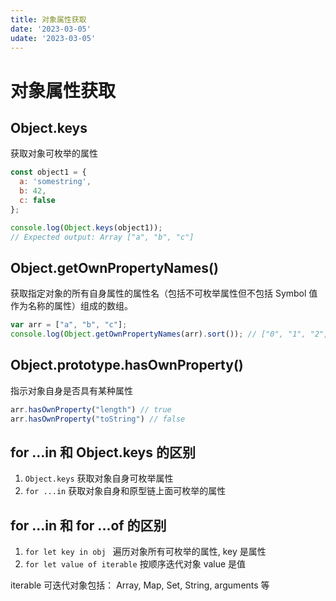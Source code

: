 ```yaml
---
title: 对象属性获取
date: '2023-03-05'
udate: '2023-03-05'
---
```

# 对象属性获取

## Object.keys
获取对象可枚举的属性

```js
const object1 = {
  a: 'somestring',
  b: 42,
  c: false
};

console.log(Object.keys(object1));
// Expected output: Array ["a", "b", "c"]

```

## Object.getOwnPropertyNames()
获取指定对象的所有自身属性的属性名（包括不可枚举属性但不包括 Symbol 值作为名称的属性）组成的数组。

```js
var arr = ["a", "b", "c"];
console.log(Object.getOwnPropertyNames(arr).sort()); // ["0", "1", "2", "length"]
```

## Object.prototype.hasOwnProperty()
指示对象自身是否具有某种属性

```js
arr.hasOwnProperty("length") // true
arr.hasOwnProperty("toString") // false
```

## for ...in 和 Object.keys 的区别
1. `Object.keys` 获取对象自身可枚举属性
2. `for ...in` 获取对象自身和原型链上面可枚举的属性 


## for ...in 和 for ...of 的区别
1. `for let key in obj ` 遍历对象所有可枚举的属性, key 是属性
2. `for let value of iterable` 按顺序迭代对象 value 是值

iterable 可迭代对象包括： Array, Map, Set, String, arguments 等






